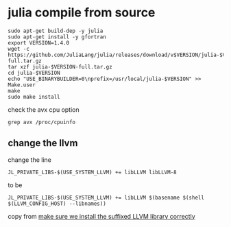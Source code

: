 # julia compile from source

```
sudo apt-get build-dep -y julia
sudo apt-get install -y gfortran
export VERSION=1.4.0
wget -c https://github.com/JuliaLang/julia/releases/download/v$VERSION/julia-$VERSION-full.tar.gz
tar xzf julia-$VERSION-full.tar.gz
cd julia-$VERSION
echo "USE_BINARYBUILDER=0\nprefix=/usr/local/julia-$VERSION" >> Make.user
make
sudo make install
```
check the avx cpu option

``` shell
grep avx /proc/cpuinfo
```

## change the llvm
change the line
```
JL_PRIVATE_LIBS-$(USE_SYSTEM_LLVM) += libLLVM libLLVM-8
```
to be

```
JL_PRIVATE_LIBS-$(USE_SYSTEM_LLVM) += libLLVM $(basename $(shell $(LLVM_CONFIG_HOST) --libnames))
```
copy from [make sure we install the suffixed LLVM library correctly](https://github.com/JuliaLang/julia/pull/35063/files)
